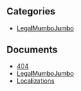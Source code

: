 # 

## Categories
- [LegalMumboJumbo](./LegalMumboJumbo/index.md)

## Documents
- [404](404.md)
- [LegalMumboJumbo](LegalMumboJumbo.md)
- [Localizations](Localizations.md)